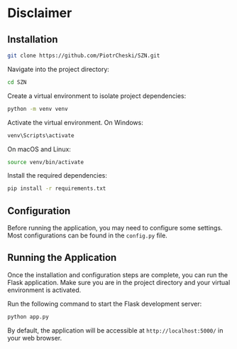 # Disclaimer



## Installation

```bash
git clone https://github.com/PiotrCheski/SZN.git
```

Navigate into the project directory:

```bash
cd SZN
```

Create a virtual environment to isolate project dependencies:

```bash
python -m venv venv
```

Activate the virtual environment. On Windows:

```bash
venv\Scripts\activate
```

On macOS and Linux:

```bash
source venv/bin/activate
```

Install the required dependencies:

```bash
pip install -r requirements.txt
```

## Configuration

Before running the application, you may need to configure some settings. Most configurations can be found in the `config.py` file.

## Running the Application

Once the installation and configuration steps are complete, you can run the Flask application. Make sure you are in the project directory and your virtual environment is activated.

Run the following command to start the Flask development server:

```bash
python app.py
```

By default, the application will be accessible at `http://localhost:5000/` in your web browser.
